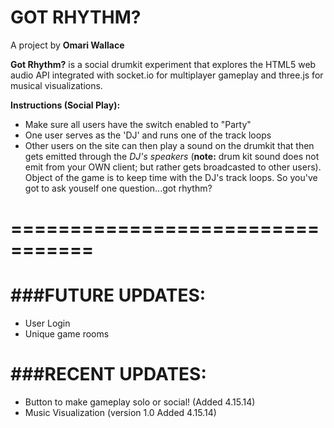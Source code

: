 # GOT RHYTHM?

A project by **Omari Wallace**

**Got Rhythm?** is a social drumkit experiment that explores the HTML5 web audio API integrated with socket.io for multiplayer gameplay and three.js for musical visualizations.

**Instructions (Social Play):**
- Make sure all users have the switch enabled to "Party"
- One user serves as the 'DJ' and runs one of the track loops
- Other users on the site can then play a sound on the drumkit that then gets emitted through the _DJ's speakers_ (**note:** drum kit sound does not emit from your OWN client; but rather gets broadcasted to other users). Object of the game is to keep time with the DJ's track loops. So you've got to ask youself one question...got rhythm?

=================================
=================================

###FUTURE UPDATES:
=================================
- User Login
- Unique game rooms

###RECENT UPDATES:
=================================
- Button to make gameplay solo or social! (Added 4.15.14)
- Music Visualization (version 1.0 Added 4.15.14)
